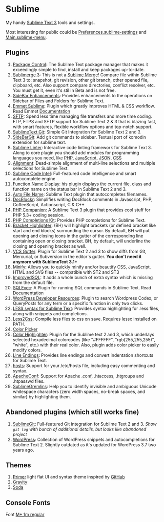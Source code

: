 # Sublime

My handy [Sublime Text 3](https://www.sublimetext.com/) tools and settings.

Most interesting for public could be [Preferences.sublime-settings](Packages/User/Preferences.sublime-settings) and [Main.sublime-menu](Packages/User/Main.sublime-menu).

## Plugins

1. [Package Control](https://packagecontrol.io/installation#st3): The Sublime Text package manager that makes it exceedingly simple to find, install and keep packages up-to-date.
1. [Sublimerge 3](https://www.sublimerge.com/sm3/): This is not a [Sublime Merge](https://www.sublimemerge.com/)! Compare file within Sublime Text 3 to: snapshot, git revision, other git branch, other opened file, clipboard, etc. Also support compare directories, conflict resolver, etc. You must get it, even it's stil in Beta and is not free.
1. [SideBar Enhancements](https://github.com/titoBouzout/SideBarEnhancements/): Provides enhancements to the operations on Sidebar of Files and Folders for Sublime Text.
1. [Emmet Sublime](https://github.com/sergeche/emmet-sublime): Plugin which greatly improves HTML & CSS workflow. Read Emmet [Documentation](http://docs.emmet.io/)
1. [SFTP](http://wbond.net/sublime_packages/sftp): Spend less time managing file transfers and more time coding. FTP, FTPS and SFTP support for Sublime Text 2 & 3 that is blazing fast, with smart features, flexible workflow options and top-notch support.
1. [SublimeText Git](https://github.com/kemayo/sublime-text-git): Simple Git Integration for Sublime Text 2 and 3.
1. [SideBarGit](https://github.com/titoBouzout/SideBarGit): Add git commands to sidebar. Textual port of komodin extension for sublime text.
1. [Sublime Linter](https://github.com/SublimeLinter/SublimeLinter3): Interactive code linting framework for Sublime Text 3. Along to core plugin you should add modules for programming languages you need, like [PHP](https://github.com/SublimeLinter/SublimeLinter-php), [JavaScript](https://github.com/SublimeLinter/SublimeLinter-jshint), [JSON](https://github.com/SublimeLinter/SublimeLinter-json), [CSS](https://github.com/SublimeLinter/SublimeLinter-csslint)
1. [Alignment](http://wbond.net/sublime_packages/alignment): Dead-simple alignment of multi-line selections and multiple selections for Sublime Text.
1. [Sublime Code Intel](http://github.com/SublimeCodeIntel/SublimeCodeIntel): Full-featured code intelligence and smart autocomplete engine
1. [Function Name Display](https://github.com/akrabat/SublimeFunctionNameDisplay): his plugin displays the current file, class and function name on the status bar in Sublime Text 2 and 3.
1. [Auto File Name](https://github.com/BoundInCode/AutoFileName): Sublime Text plugin that autocompletes filenames.
1. [DocBlockr](https://github.com/spadgos/sublime-jsdocs): Simplifies writing DocBlock comments in Javascript, PHP, CoffeeScript, Actionscript, C & C++
1. [PHP Companion](https://github.com/erichard/SublimePHPCompanion): A Sublime Text 3 plugin that provides cool stuff for PHP 5.3+ coding session.
1. [PHP Completions Kit](https://github.com/gerardroche/sublime-phpck): Provides PHP completions for Sublime Text.
1. [Bracket Highlighter](https://github.com/facelessuser/BracketHighlighter): (BH) will highlight brackets (or defined bracket like start and end blocks) surrounding the cursor. By default, BH will put opening and closing icons in the gutter of the corresponding line containing open or closing bracket. BH, by default, will underline the closing and opening bracket as well.
1. [VCS Gutter](https://github.com/bradsokol/VcsGutter): Plugin for Sublime Text 2 and 3 to show diffs from Git, Mercurial, or Subversion in the editor's gutter. **You don't need it anymore with SublimeText 3.1+**
1. [Minify](https://github.com/tssajo/Minify): Allows you to quickly minify and/or beautify CSS, JavaScript, HTML and SVG files -- compatible with ST2 and ST3
1. [ImprovedSQL](https://github.com/jbrooksuk/ImprovedSQL): It adds a whole bunch of extra syntax which is missing from the default file.
1. [SQLExec](https://github.com/jum4/sublime-sqlexec): A Plugin for running SQL commands in Sublime Text. Read [Documentation](http://lubriciousdevelopers.github.io/projects/sublime-sql-exec/)
1. [WordPress Developer Resources](https://sublime.wbond.net/packages/Search%20WordPress%20Codex%20or%20QueryPosts): Plugin to search Wordpress Codex, or QueryPosts for any term or a specific function in only two clicks.
1. [LESS syntax for Sublime Text](https://github.com/danro/LESS-sublime): Provides syntax highlighting for .less files, along with snippets and completions.
1. [Less2Css](https://github.com/timdouglas/sublime-less2css): Compile less files to css on save. Requires lessc installed on PATH.
1. [Color Picker](https://github.com/weslly/ColorPicker/)
1. [Color Highlighter](https://sublime.wbond.net/packages/Color%20Highlighter): Plugin for the Sublime text 2 and 3, which underlays selected hexadecimal colorcodes (like "#FFFFFF", "rgb(255,255,255)", "white", etc.) with their real color. Also, plugin adds color picker to easily modify colors.
1. [Line Endings](https://github.com/titoBouzout/LineEndings): Provides line endings and convert indentation shortcuts for Sublime Text.
1. [hosts](https://github.com/rodrigoflores/hosts): Support for your /etc/hosts file, including easy commenting and syntax.
1. [ApacheConf](https://github.com/colinta/ApacheConf.tmLanguage): Support for Apache .conf, .htaccess, .htgroups and .htpasswd files.
1. [SublimeGremlins](https://github.com/redoPop/SublimeGremlins): Help you to identify invisible and ambiguous Unicode whitespace characters (zero width spaces, no-break spaces, and similar) by highlighting them.

## Abandoned plugins (which still works fine)

1. [SublimeGit](https://github.com/SublimeGit/SublimeGit/): Full-featured Git integration for Sublime Text 2 and 3. _Show `git log` with bunch of additional details, but looks like abandoned project_
1. [WordPress](https://github.com/purplefish32/sublime-text-2-wordpress): Collection of WordPress snippets and autocompletions for Sublime Text 2. Slightly outdated as it's updated for WordPress 3.7 two years ago.

## Themes

1. [Primer](https://github.com/karelvuong/st-primer) light flat UI and syntax theme inspired by [GitHub](https://github.com)
2. [Gravity](https://github.com/frankyonnetti/gravity-sublime-theme)
3. [Soda](https://github.com/buymeasoda/soda-theme)

## Console Fonts

Font [M+ 1m regular](http://mplus-fonts.sourceforge.jp/mplus-outline-fonts/download/index-en.html#download)
